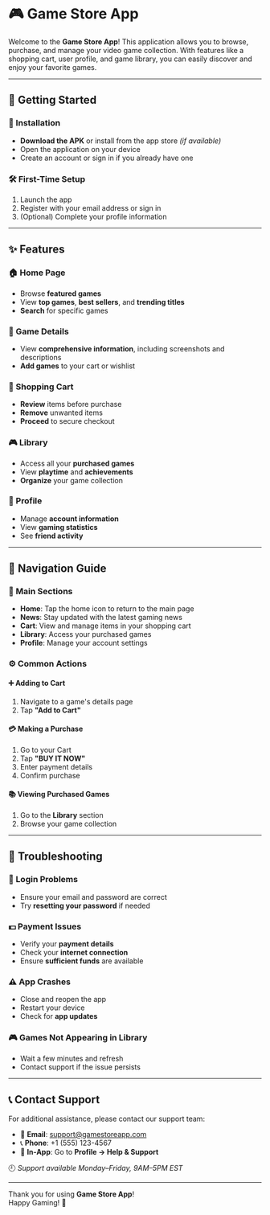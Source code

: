 # 🎮 Game Store App

Welcome to the **Game Store App**! This application allows you to browse, purchase, and manage your video game collection. With features like a shopping cart, user profile, and game library, you can easily discover and enjoy your favorite games.

---

## 🚀 Getting Started

### 📲 Installation

- **Download the APK** or install from the app store *(if available)*
- Open the application on your device
- Create an account or sign in if you already have one

### 🛠 First-Time Setup

1. Launch the app
2. Register with your email address or sign in
3. (Optional) Complete your profile information

---

## ✨ Features

### 🏠 Home Page
- Browse **featured games**
- View **top games**, **best sellers**, and **trending titles**
- **Search** for specific games

### 📄 Game Details
- View **comprehensive information**, including screenshots and descriptions
- **Add games** to your cart or wishlist

### 🛒 Shopping Cart
- **Review** items before purchase
- **Remove** unwanted items
- **Proceed** to secure checkout

### 🎮 Library
- Access all your **purchased games**
- View **playtime** and **achievements**
- **Organize** your game collection

### 👤 Profile
- Manage **account information**
- View **gaming statistics**
- See **friend activity**

---

## 🧭 Navigation Guide

### 🔑 Main Sections

- **Home**: Tap the home icon to return to the main page  
- **News**: Stay updated with the latest gaming news  
- **Cart**: View and manage items in your shopping cart  
- **Library**: Access your purchased games  
- **Profile**: Manage your account settings  

### ⚙️ Common Actions

#### ➕ Adding to Cart
1. Navigate to a game's details page  
2. Tap **"Add to Cart"**

#### 💳 Making a Purchase
1. Go to your Cart  
2. Tap **"BUY IT NOW"**  
3. Enter payment details  
4. Confirm purchase

#### 📚 Viewing Purchased Games
1. Go to the **Library** section  
2. Browse your game collection

---

## 🧰 Troubleshooting

### 🔐 Login Problems
- Ensure your email and password are correct  
- Try **resetting your password** if needed  

### 💵 Payment Issues
- Verify your **payment details**  
- Check your **internet connection**  
- Ensure **sufficient funds** are available  

### ⚠️ App Crashes
- Close and reopen the app  
- Restart your device  
- Check for **app updates**

### 🎮 Games Not Appearing in Library
- Wait a few minutes and refresh  
- Contact support if the issue persists  

---

## 📞 Contact Support

For additional assistance, please contact our support team:

- 📧 **Email**: [support@gamestoreapp.com](mailto:support@gamestoreapp.com)  
- 📞 **Phone**: +1 (555) 123-4567  
- 📱 **In-App**: Go to **Profile → Help & Support**

🕘 *Support available Monday–Friday, 9AM–5PM EST*

---

Thank you for using **Game Store App**!  
Happy Gaming! 🎉

